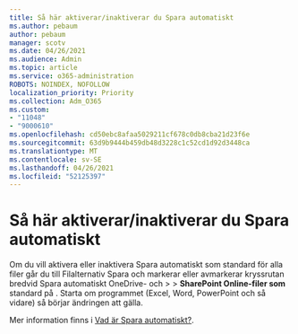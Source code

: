 ```yaml
---
title: Så här aktiverar/inaktiverar du Spara automatiskt
ms.author: pebaum
author: pebaum
manager: scotv
ms.date: 04/26/2021
ms.audience: Admin
ms.topic: article
ms.service: o365-administration
ROBOTS: NOINDEX, NOFOLLOW
localization_priority: Priority
ms.collection: Adm_O365
ms.custom:
- "11048"
- "9000610"
ms.openlocfilehash: cd50ebc8afaa5029211cf678c0db8cba21d23f6e
ms.sourcegitcommit: 63d9b9444b459db48d3228c1c52cd1d92d3448ca
ms.translationtype: MT
ms.contentlocale: sv-SE
ms.lasthandoff: 04/26/2021
ms.locfileid: "52125397"
---
```

# <a name="how-to-enabledisable-autosave"></a>Så här aktiverar/inaktiverar du Spara automatiskt

Om du vill aktivera eller inaktivera Spara automatiskt som standard för alla filer går du till Filalternativ Spara och markerar eller avmarkerar kryssrutan bredvid Spara automatiskt OneDrive- och  >    >   **SharePoint Online-filer som <application>** standard på . Starta om programmet (Excel, Word, PowerPoint och så vidare) så börjar ändringen att gälla. 

Mer information finns i [Vad är Spara automatiskt?](https://support.microsoft.com/topic/what-is-autosave-6d6bd723-ebfd-4e40-b5f6-ae6e8088f7a5?ui=en-us&rs=en-us&ad=us).